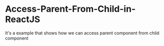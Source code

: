 # Access-Parent-From-Child-in-ReactJS
It's a example that shows how we can access parent component  from child component
